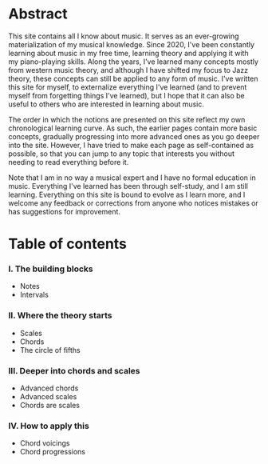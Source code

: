 # Abstract

This site contains all I know about music. It serves as an ever-growing materialization of my musical knowledge. Since 2020, I've been constantly learning about music in my free time, learning theory and applying it with my piano-playing skills. Along the years, I've learned many concepts mostly from western music theory, and although I have shifted my focus to Jazz theory, these concepts can still be applied to any form of music. I've written this site for myself, to externalize everything I've learned (and to prevent myself from forgetting things I've learned), but I hope that it can also be useful to others who are interested in learning about music.

The order in which the notions are presented on this site reflect my own chronological learning curve. As such, the earlier pages contain more basic concepts, gradually progressing into more advanced ones as you go deeper into the site. However, I have tried to make each page as self-contained as possible, so that you can jump to any topic that interests you without needing to read everything before it.

Note that I am in no way a musical expert and I have no formal education in music. Everything I've learned has been through self-study, and I am still learning. Everything on this site is bound to evolve as I learn more, and I welcome any feedback or corrections from anyone who notices mistakes or has suggestions for improvement.

# Table of contents

### I. The building blocks
- Notes
- Intervals

### II. Where the theory starts
- Scales
- Chords
- The circle of fifths

### III. Deeper into chords and scales
- Advanced chords
- Advanced scales
- Chords are scales

### IV. How to apply this
- Chord voicings
- Chord progressions